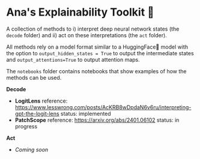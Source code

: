 # Ana's Explainability Toolkit 🔎

A collection of methods to i) interpret deep neural network states (the `decode` folder) and ii) act on these interpretations (the `act` folder). 

All methods rely on a model format similar to a HuggingFace🤗 model with the option to `output_hidden_states = True` to output the intermediate states and `output_attentions=True` to output attention maps.

The `notebooks` folder contains notebooks that show examples of how the methods can be used. 

**Decode** 
* **LogitLens** reference: https://www.lesswrong.com/posts/AcKRB8wDpdaN6v6ru/interpreting-gpt-the-logit-lens status: implemented
* **PatchScope** reference: https://arxiv.org/abs/2401.06102 status: in progress

**Act** 
* *Coming soon*